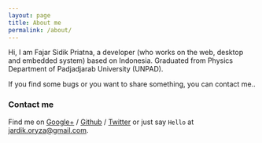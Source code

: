 ```yaml
---
layout: page
title: About me
permalink: /about/
---
```


Hi, I am Fajar Sidik Priatna, a developer (who works on the web, desktop and embedded system) based on Indonesia. 
Graduated from Physics Department of Padjadjarab University (UNPAD). 

If you find some bugs or you want to share something, you can contact me..

### Contact me

Find me on [Google+][google] / [Github][github] / [Twitter][Twitter] or just say `Hello` at 
[jardik.oryza@gmail.com](jardik.oryza@gmail.com).


[tf]: http://template-factory.nl
[m]: http://mearch.com
[pw]: http://processwire.com
[pwf]: http://processwire.com/talk
[jekyll]: http://jekyllrb.com
[github]: https://github.com/jhonoryza
[google]: https://plus.google.com/+FajarSidikPriatna
[twitter]: https://twitter.com/jardik7
